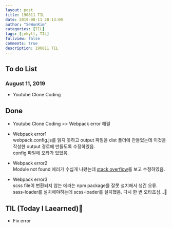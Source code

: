 ```yaml
---
layout: post
title: 190811 TIL
date: 2019-08-11 20:13:00
author: "SeWonKim"
categories: [TIL]
tags: [jekyll, TIL]
fullview: false
comments: true
description: 190811 TIL
---
```


## To do List

### August 11, 2019

- Youtube Clone Coding

## Done

- Youtube Clone Coding >> Webpack error 해결

- Webpack error1  
  webpack.config.js를 읽지 못하고 output 파일을 dist 폴더에 만들었는데 이것을 작성한 output 경로에 만들도록 수정하였음.  
  config 파일에 오타가 있었음.

- Webpack error2  
  Module not found 에러가 수십개 나왔는데 [stack overflow](https://github.com/webpack-contrib/css-loader/issues/447)를 보고 수정하였음.

- Webpack error3  
  scss file이 변환되지 않는 에러는 npm package를 잘못 설치해서 생긴 오류.  
  sass-loader를 설치해야하는데 scss-loader를 설치했음. 다시 한 번 오타조심...😬

## TIL (Today I Laearned)🤔

- Fix error
